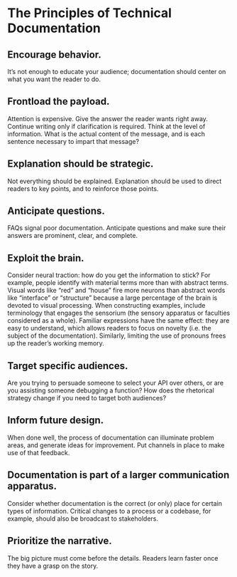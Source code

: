 # The Principles of Technical Documentation

## Encourage behavior.

It’s not enough to educate your audience; documentation
should center on what you want the reader to do.

## Frontload the payload.

Attention is expensive. Give the answer the reader wants right away.
Continue writing only if clarification is required. Think at the level
of information. What is the actual content of the message, and is each
sentence necessary to impart that message?

## Explanation should be strategic.

Not everything should be explained. Explanation should be used to direct
readers to key points, and to reinforce those points.

## Anticipate questions.

FAQs signal poor documentation. Anticipate questions and make sure their
answers are prominent, clear, and complete.

## Exploit the brain.

Consider neural traction: how do you get the information to stick? For
example, people identify with material terms more than with abstract
terms. Visual words like “red” and “house” fire more neurons than
abstract words like “interface” or “structure” because a large
percentage of the brain is devoted to visual processing. When
constructing examples, include terminology that engages the sensorium
(the sensory apparatus or faculties considered as a whole). Familiar
expressions have the same effect: they are easy to understand, which
allows readers to focus on novelty (i.e. the subject of the
documentation). Similarly, limiting the use of pronouns frees up the
reader’s working memory.

## Target specific audiences.

Are you trying to persuade someone to select your API over others, or
are you assisting someone debugging a function? How does the rhetorical
strategy change if you need to target both audiences?

## Inform future design.

When done well, the process of documentation can illuminate problem
areas, and generate ideas for improvement. Put channels in place to make
use of that feedback.

## Documentation is part of a larger communication apparatus.

Consider whether documentation is the correct (or only) place for
certain types of information. Critical changes to a process or a
codebase, for example, should also be broadcast to stakeholders.

## Prioritize the narrative.

The big picture must come before the details. Readers learn faster once they
have a grasp on the story.
